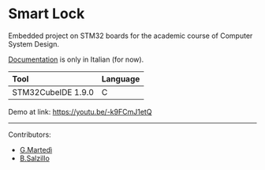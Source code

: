 # Smart Lock
Embedded project on STM32 boards for the academic course of Computer System Design.

[Documentation](https://github.com/gae-m/SmartLock/blob/main/Smart%20Lock.pdf) is only in Italian (for now).

|Tool|Language|
|:---|:---|
|STM32CubeIDE 1.9.0|C|

Demo at link: https://youtu.be/-k9FCmJ1etQ

---

Contributors:
- [G.Martedì](https://github.com/gae-m)
- [B.Salzillo](https://github.com/bise97)
